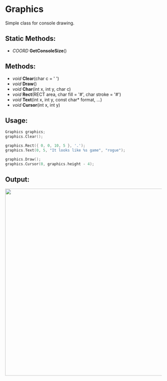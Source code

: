 # Graphics
Simple class for console drawing.

## Static Methods:
- *COORD* **GetConsoleSize**()

## Methods:
- *void* **Clear**(char c = ' ')
- *void* **Draw**()
- *void* **Char**(int x, int y, char c)
- *void* **Rect**(RECT area, char fill = '#', char stroke = '#')
- *void* **Text**(int x, int y, const char* format, ...)
- *void* **Cursor**(int x, int y)

## Usage:
```c++
Graphics graphics;
graphics.Clear();

graphics.Rect({ 0, 0, 10, 5 }, '.');
graphics.Text(0, 5, "It looks like %s game", "rogue");

graphics.Draw();
graphics.Cursor(0, graphics.height - 4);
```
## Output:
<image width="600px" src="https://github.com/ts-vadim/Console-Graphics/blob/main/view.png">
